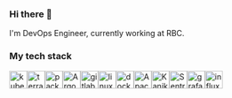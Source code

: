 ### Hi there 👋

I'm DevOps Engineer, currently working at RBC.

### My tech stack

<img height="32" width="32" src="https://cdn.simpleicons.org/kubernetes/gray" alt="kubernetes" /><img height="32" width="32" src="https://cdn.simpleicons.org/terraform/gray" alt="terraform" /><img height="32" width="32" src="https://cdn.simpleicons.org/packer/gray" alt="packer" /><img height="32" width="32" src="https://cdn.simpleicons.org/argo/gray" alt="Argo stack" /><img height="32" width="32" src="https://cdn.simpleicons.org/gitlab/gray" alt="gitlab" /><img height="32" width="32" src="https://cdn.simpleicons.org/linux/gray" alt="linux" /><img height="32" width="32" src="https://cdn.simpleicons.org/docker/gray" alt="docker" /><img height="32" width="32" src="https://cdn.simpleicons.org/apachekafka/gray" alt="Apache Kafka" /><img height="32" width="32" src="https://cdn.simpleicons.org/kaniko/gray" alt="Kaniko" /><img height="32" width="32" src="https://cdn.simpleicons.org/sentry/gray" alt="Sentry" /><img height="32" width="32" src="https://cdn.simpleicons.org/grafana/gray" alt="grafana" /><img height="32" width="32" src="https://cdn.simpleicons.org/influxdb/gray" alt="influxdb" />

<!--
**av-petrov/av-petrov** is a ✨ _special_ ✨ repository because its `README.md` (this file) appears on your GitHub profile.

Here are some ideas to get you started:

- 🔭 I’m currently working on ...
- 🌱 I’m currently learning ...
- 👯 I’m looking to collaborate on ...
- 🤔 I’m looking for help with ...
- 💬 Ask me about ...
- 📫 How to reach me: ...
- 😄 Pronouns: ...
- ⚡ Fun fact: ...
-->
